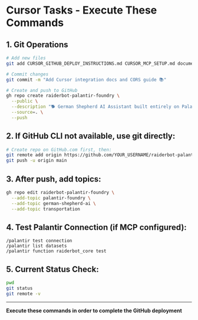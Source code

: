# Cursor Tasks - Execute These Commands

## 1. Git Operations
```bash
# Add new files
git add CURSOR_GITHUB_DEPLOY_INSTRUCTIONS.md CURSOR_MCP_SETUP.md documentation/CORS_IN_FOUNDRY.md

# Commit changes
git commit -m "Add Cursor integration docs and CORS guide 📚"

# Create and push to GitHub
gh repo create raiderbot-palantir-foundry \
  --public \
  --description "🐕 German Shepherd AI Assistant built entirely on Palantir Foundry for Raider Express trucking operations" \
  --source=. \
  --push
```

## 2. If GitHub CLI not available, use git directly:
```bash
# Create repo on GitHub.com first, then:
git remote add origin https://github.com/YOUR_USERNAME/raiderbot-palantir-foundry.git
git push -u origin main
```

## 3. After push, add topics:
```bash
gh repo edit raiderbot-palantir-foundry \
  --add-topic palantir-foundry \
  --add-topic german-shepherd-ai \
  --add-topic transportation
```

## 4. Test Palantir Connection (if MCP configured):
```
/palantir test connection
/palantir list datasets
/palantir function raiderbot_core test
```

## 5. Current Status Check:
```bash
pwd
git status
git remote -v
```

---
**Execute these commands in order to complete the GitHub deployment**
